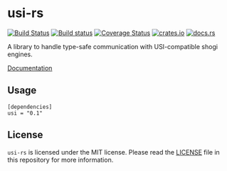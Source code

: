 # usi-rs

[![Build Status](https://travis-ci.org/nozaq/usi-rs.svg?branch=master)](https://travis-ci.org/nozaq/usi-rs)
[![Build status](https://ci.appveyor.com/api/projects/status/thj93a29rggt8pxy?svg=true)](https://ci.appveyor.com/project/nozaq/usi-rs)
[![Coverage Status](https://coveralls.io/repos/github/nozaq/usi-rs/badge.svg?branch=master)](https://coveralls.io/github/nozaq/usi-rs?branch=master)
[![crates.io](https://img.shields.io/crates/v/usi.svg)](https://crates.io/crates/usi)
[![docs.rs](https://docs.rs/usi/badge.svg)](https://docs.rs/usi)

A library to handle type-safe communication with USI-compatible shogi engines.

[Documentation](https://nozaq.github.io/usi-rs)

## Usage

```
[dependencies]
usi = "0.1"
```

## License

`usi-rs` is licensed under the MIT license. Please read the [LICENSE](LICENSE) file in this repository for more information.
